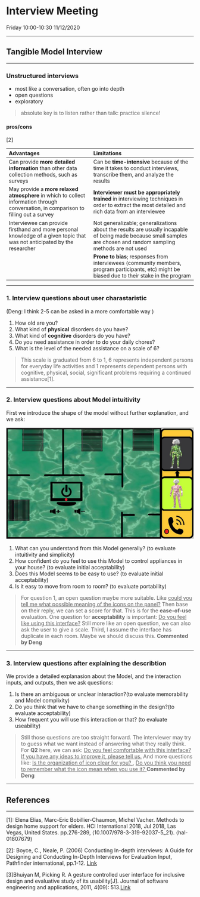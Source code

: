 # Interview Meeting

Friday 10:00-10:30  11/12/2020

---

## Tangible Model Interview

---

### Unstructured interviews

- most like a conversation, often go into depth
- open questions
- exploratory

>absolute key is to listen rather than talk: practice silence!

#### pros/cons

[2]

|   Advantages  |  Limitations  |
| :----------- | :----------- |
| Can provide **more detailed information** than other data collection methods, such as surveys      | Can be **time-intensive** because of the time it takes to conduct interviews, transcribe them, and analyze the results |
| May provide a **more relaxed atmosphere** in which to collect information through conversation, in comparison to filling out a survey  | **Interviewer must be appropriately trained** in interviewing techniques in order to extract the most detailed and rich data from an interviewee  |
| Interviewee can provide firsthand and more personal knowledge of a given topic that was not anticipated by the researcher | Not generalizable; generalizations about the results are usually incapable of being made because small samples are chosen and random sampling methods are not used |
|  | **Prone to bias**; responses from interviewees (community members, program participants, etc) might be biased due to their stake in the program |

---

### 1. Interview questions about user charastaristic
(Deng: I think 2-5 can be asked in a more comfortable way )
1. How old are you?
2. What kind of **physical** disorders do you have? 
3. What kind of **cognitive** disorders do you have?
4. Do you need assistance in order to do your daily chores?
5. What is the level of the needed assistance on a scale of 6?

>This scale is graduated from 6 to 1, 6 represents independent persons for everyday life activities and 1 represents dependent persons with cognitive, physical, social, significant problems requiring a continued assistance[1].

---

### 2. Interview questions about Model intuitivity

First we introduce the shape of the model without further explanation, and we ask:

![Tangible Model](/img/Tangible.jpg)

1. What can you understand from this Model generally? (to evaluate intuitivity and simplicity)
2. How confident do you feel to use this Model to control appliances in your house? (to evaluate initial acceptability)
3. Does this Model seems to be easy to use? (to evaluate initial acceptability)
4. Is it easy to move from room to room? (to evaluate portability)
   
>For question 1, an open question maybe more suitable. Like <u>could you tell me what possible meaning of the icons on the panel?</u> Then base on their reply, we can set a score for that. This is for the **ease-of-use** evaluation.
One question for **acceptability** is important: <u>Do you feel like using this interface?</u> Still more like an open question, we can also ask the user to give a scale.
Third, I assume the interface has duplicate in each room. Maybe we should discuss this.
**Commented by Deng**
---

### 3. Interview questions after explaining the describtion

We provide a detailed explanasion about the Model, and the interaction inputs, and outputs, then we ask questions:

1. Is there an ambiguous or unclear interaction?(to evaluate memorability and Model complixity)
2. Do you think that we have to change something in the design?(to evaluate acceptability)
3. How frequent you will use this interaction or that? (to evaluate useability)

>Still those questions are too straight forward. The interviewer may try to guess what we want instead of answering what they really think. For **Q2** here, we can ask: <u>Do you feel comfortable with this interface? If you have any ideas to improve it, please tell us.</u> And more questions like: <u> Is the organization of icon clear for you? </u>, <u>Do you think you need to remember what the icon mean when you use it? </u>
**Commented by Deng**
---

## References

---

[1]: Elena Elias, Marc-Eric Bobillier-Chaumon, Michel Vacher. Methods to design home support for elders. HCI International 2018, Jul 2018, Las Vegas, United States. pp.276-289, ⟨10.1007/978-3-319-92037-5_21⟩. ⟨hal-01807679⟩

[2]: Boyce, C., Neale, P. (2006) Conducting In-depth interviews: A Guide for Designing and Conducting In-Depth Interviews for Evaluation Input, Pathfinder international, pp.1-12. [Link](http://www2.pathfinder.org/site/DocServer/m_e_tool_series_indepth_interviews.pdf)

[3]Bhuiyan M, Picking R. A gesture controlled user interface for inclusive design and evaluative study of its usability[J]. Journal of software engineering and applications, 2011, 4(09): 513.[Link](https://www.researchgate.net/publication/220204360_A_Gesture_Controlled_User_Interface_for_Inclusive_Design_and_Evaluative_Study_of_Its_Usability)